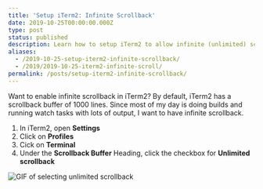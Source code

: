 ```yaml
---
title: 'Setup iTerm2: Infinite Scrollback'
date: 2019-10-25T00:00:00.000Z
type: post
status: published
description: Learn how to setup iTerm2 to allow infinite (unlimited) scrollback
aliases:
  - /2019-10-25-setup-iterm2-infinite-scrollback/
  - /2019/2019-10-25-iterm2-infinite-scroll/
permalink: /posts/setup-iterm2-infinite-scrollback/
---
```


Want to enable infinite scrollback in iTerm2? By default, iTerm2 has a scrollback buffer of 1000 lines. Since most of my day is doing builds and running watch tasks with lots of output, I want to have infinite scrollback.

1. In iTerm2, open **Settings**
2. Click on **Profiles**
3. Cick on **Terminal**
4. Under the **Scrollback Buffer** Heading, click the checkbox for **Unlimited scrollback**

![GIF of selecting unlimited scrollback](/img/iterm2-unlimited-scrollback.gif)
